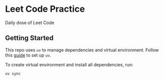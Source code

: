 # Leet Code Practice

Daily dose of Leet Code

## Getting Started

This repo uses `uv` to manage dependencies and virtual environment. Follow this [guide](https://docs.astral.sh/uv/getting-started/) to set up `uv`. 

To create virtual environment and install all dependencies, run: 

```sh
uv sync
```